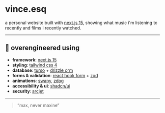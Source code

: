 # vince.esq

a personal website built with [next.js 15](https://nextjs.org/), showing what music i'm listening to recently and films i recently watched.

---

## 🚀 overengineered using

- **framework**: [next.js 15](https://nextjs.org/)
- **styling**: [tailwind css 4](https://tailwindcss.com/)
- **database**: [turso](https://turso.tech/) + [drizzle orm](https://orm.drizzle.team/)
- **forms & validation**: [react hook form](https://www.react-hook-form.com/) + [zod](https://zod.dev/)
- **animations**: [swapy](https://swapy.tahazsh.com/), [zdog](https://zzz.dog/)
- **accessibility & ui**: [shadcn/ui](https://ui.shadcn.com/)
- **security**: [arcjet](https://arcjet.com/)

---

> “max, never maxine”

